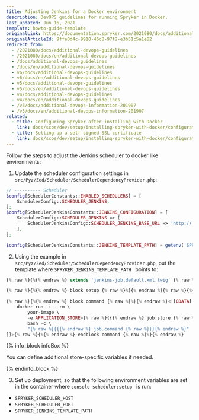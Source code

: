 ```yaml
---
title: Adjusting Jenkins for a Docker environment
description: DevOPS guidelines for running Spryker in Docker.
last_updated: Jun 16, 2021
template: howto-guide-template
originalLink: https://documentation.spryker.com/2021080/docs/additional-devops-guidelines
originalArticleId: 9ffe0d4c-9910-46c8-97f2-e3b51c5a1e82
redirect_from:
  - /2021080/docs/additional-devops-guidelines
  - /2021080/docs/en/additional-devops-guidelines
  - /docs/additional-devops-guidelines
  - /docs/en/additional-devops-guidelines
  - v6/docs/additional-devops-guidelines
  - v6/docs/en/additional-devops-guidelines
  - v5/docs/additional-devops-guidelines
  - v5/docs/en/additional-devops-guidelines
  - v4/docs/additional-devops-guidelines
  - v4/docs/en/additional-devops-guidelines
  - /v3/docs/additional-devops-information-201907
  - /v3/docs/en/additional-devops-information-201907
related:
  - title: Configuring Spryker after installing with Docker
    link: docs/scos/dev/setup/installing-spryker-with-docker/configuration/configuring-spryker-after-installing-with-docker.html
  - title: Setting up a self-signed SSL certificate
    link: docs/scos/dev/setup/installing-spryker-with-docker/configuration/setting-up-a-self-signed-ssl-certificate.html
---
```



Follow the steps to adjust the Jenkins scheduler to docker like environments:

1. Update the scheduler configuration settings in `src/Pyz/Zed/Scheduler/SchedulerDependencyProvider.php`:

```php
// ---------- Scheduler
$config[SchedulerConstants::ENABLED_SCHEDULERS] = [
    SchedulerConfig::SCHEDULER_JENKINS,
];
$config[SchedulerJenkinsConstants::JENKINS_CONFIGURATION] = [
    SchedulerConfig::SCHEDULER_JENKINS => [
        SchedulerJenkinsConfig::SCHEDULER_JENKINS_BASE_URL => 'http://' . getenv('SPRYKER_SCHEDULER_HOST') . ':' . getenv('SPRYKER_SCHEDULER_PORT') . '/',
    ],
];

$config[SchedulerJenkinsConstants::JENKINS_TEMPLATE_PATH] = getenv('SPRYKER_JENKINS_TEMPLATE_PATH');
```

2. Using the example in `src/Pyz/Zed/Scheduler/SchedulerDependencyProvider.php`, put the template where  `SPRYKER_JENKINS_TEMPLATE_PATH ` points to:

```php
{% raw %}{%{% endraw %} extends 'jenkins-job.default.xml.twig' {% raw %}%}{% endraw %}

{% raw %}{%{% endraw %} block setup {% raw %}%}{% endraw %}{% raw %}{%{% endraw %} endblock setup {% raw %}%}{% endraw %}

{% raw %}{%{% endraw %} block command {% raw %}%}{% endraw %}<![CDATA[
    docker run -i --rm \
        your-image \
        -e APPLICATION_STORE={% raw %}{{{% endraw %} job.store {% raw %}}}{% endraw %} \
        bash -c \
        "{% raw %}{{{% endraw %} job.command {% raw %}}}{% endraw %}"
]]>{% raw %}{%{% endraw %} endblock command {% raw %}%}{% endraw %}
```

{% info_block infoBox %}

You can define additional store-specific variables if needed.

{% endinfo_block %}

3. Set up deployment, so that the following environment variables are set in the container where  `console scheduler:setup ` is run:

* `SPRYKER_SCHEDULER_HOST `
* `SPRYKER_SCHEDULER_PORT `
* `SPRYKER_JENKINS_TEMPLATE_PATH `
